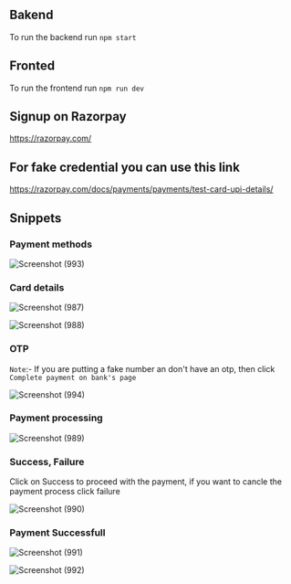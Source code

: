 ## Bakend
To run the backend run `npm start`

## Fronted
To run the frontend run `npm run dev`

## Signup on Razorpay
https://razorpay.com/

## For fake credential you can use this link
https://razorpay.com/docs/payments/payments/test-card-upi-details/

## Snippets

### Payment methods

![Screenshot (993)](https://github.com/Mayurwagh98/payment_using_razorpay/assets/69896733/22bedcef-e322-4024-88cd-f2a3adb88ab7)

### Card details

![Screenshot (987)](https://github.com/Mayurwagh98/payment_using_razorpay/assets/69896733/77cf1040-454f-44ce-82cc-8949a7345de3)

![Screenshot (988)](https://github.com/Mayurwagh98/payment_using_razorpay/assets/69896733/b1a7f219-df5a-4a1b-a918-6d297441080e)

### OTP 
`Note`:- If you are putting a fake number an don't have an otp, then click `Complete payment on bank's page`

![Screenshot (994)](https://github.com/Mayurwagh98/payment_using_razorpay/assets/69896733/7be6f2df-7396-43ed-bcc6-7335e16c6a72)

### Payment processing

![Screenshot (989)](https://github.com/Mayurwagh98/payment_using_razorpay/assets/69896733/4c45a07b-2385-493c-a41b-fc6b55f5fb45)

### Success, Failure
Click on Success to proceed with the payment, if you want to cancle the payment process click failure

![Screenshot (990)](https://github.com/Mayurwagh98/payment_using_razorpay/assets/69896733/dea52d3d-281c-4f8a-af5f-39b0c45e97c7)

### Payment Successfull

![Screenshot (991)](https://github.com/Mayurwagh98/payment_using_razorpay/assets/69896733/c9a215c2-5a3a-4fc9-a2e3-e7752eb7f526)

![Screenshot (992)](https://github.com/Mayurwagh98/payment_using_razorpay/assets/69896733/fb62546c-5b93-4bf0-b1b0-e76fdc57dfe2)
